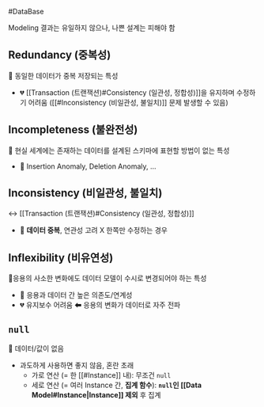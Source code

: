 #DataBase 

Modeling 결과는 유일하지 않으나, 나쁜 설계는 피해야 함

## Redundancy (중복성)
📌 동일한 데이터가 중복 저장되는 특성
- 💔 [[Transaction (트랜잭션)#Consistency (일관성, 정합성)]]을 유지하며 수정하기 어려움 ([[#Inconsistency (비일관성, 불일치)]] 문제 발생할 수 있음)

## Incompleteness (불완전성)
📌 현실 세계에는 존재하는 데이터를 설계된 스키마에 표현할 방법이 없는 특성
- 🔎 Insertion Anomaly, Deletion Anomaly, ...

## Inconsistency (비일관성, 불일치)
↔ [[Transaction (트랜잭션)#Consistency (일관성, 정합성)]]
- 🔎 **데이터 중복**, 연관성 고려 X 한쪽만 수정하는 경우

## Inflexibility (비유연성)
📌응용의 사소한 변화에도 데이터 모델이 수시로 변경되어야 하는 특성 
- 🔎 응용과 데이터 간 높은 의존도/연계성
- 💔 유지보수 어려움 ⬅ 응용의 변화가 데이터로 자주 전파  

## `null`
📌 데이터/값이 없음
- 과도하게 사용하면 좋지 않음, 혼란 초래
	- 가로 연산 (= 한 [[#Instance]] 내): 무조건 `null`
	- 세로 연산 (= 여러 Instance 간, **집계 함수**): **`null`인 [[Data Model#Instance|Instance]] 제외** 후 집계